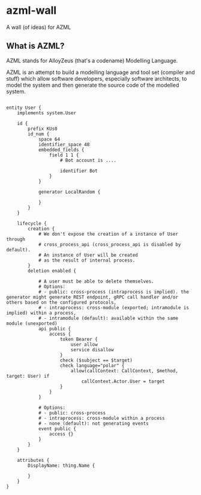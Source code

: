 # azml-wall
A wall (of ideas) for AZML

## What is AZML?

AZML stands for AlloyZeus (that's a codename) Modelling Language.

AZML is an attempt to build a modelling language and tool set (compiler and stuff) which allow
software developers, especially software architects, to model the system and then generate
the source code of the modelled system.

```

entity User {
    implements system.User

    id {
        prefix KUs0
        id_num {
            space 64
            identifier_space 48
            embedded_fields {
                field 1 1 {
                    # Bot account is ....

                    identifier Bot
                }
            }

            generator LocalRandom {

            }
        }
    }

    lifecycle {
        creation {
            # We don't expose the creation of a instance of User through
            # cross_process_api (cross_process_api is disabled by default).
            # An instance of User will be created
            # as the result of internal process.
        }
        deletion enabled {

            # A user must be able to delete themselves.
            # Options:
            # - public: cross-process (intraprocess is implied). the generator might generate REST endpoint, gRPC call handler and/or others based on the configured protocols,
            # - intraprocess: cross-module (exported; intramodule is implied) within a process,
            # - intramodule (default): available within the same module (unexported)
            api public {
                access {
                    token Bearer {
                        user allow
                        service disallow
                    }
                    check ($subject == $target)
                    check language="polar" {
                        allow(callContext: CallContext, $method, target: User) if
                            callContext.Actor.User = target
                    }
                }
            }

            # Options:
            # - public: cross-process
            # - intraprocess: cross-module within a process
            # - none (default): not generating events
            event public {
                access {}
            }
        }
    }

    attributes {
        DisplayName: thing.Name {

        }
    }
}

```
